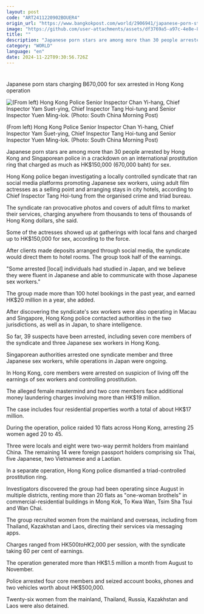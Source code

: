 ```yaml
---
layout: post
code: "ART2411220902BOUER4"
origin_url: "https://www.bangkokpost.com/world/2906941/japanese-porn-stars-charging-b670-000-for-sex-arrested-in-hong-kong-operation"
image: "https://github.com/user-attachments/assets/df3769a5-a97c-4e8e-8e0c-7f20a43ff38c"
title: ""
description: "Japanese porn stars are among more than 30 people arrested by Hong Kong and Singaporean police in a crackdown on an international prostitution ring that charged as much as HK$150,000 (670,000 baht) for sex."
category: "WORLD"
language: "en"
date: 2024-11-22T09:30:56.726Z
---
```


# 

Japanese porn stars charging B670,000 for sex arrested in Hong Kong operation

![(From left) Hong Kong Police Senior Inspector Chan Yi-hang, Chief Inspector Yam Suet-ying, Chief Inspector Tang Hoi-tung and Senior Inspector Yuen Ming-lok. (Photo: South China Morning Post)](https://github.com/user-attachments/assets/d6b762c7-5b3c-4e13-a10b-4d5a0e4c117d)

(From left) Hong Kong Police Senior Inspector Chan Yi-hang, Chief Inspector Yam Suet-ying, Chief Inspector Tang Hoi-tung and Senior Inspector Yuen Ming-lok. (Photo: South China Morning Post)

Japanese porn stars are among more than 30 people arrested by Hong Kong and Singaporean police in a crackdown on an international prostitution ring that charged as much as HK$150,000 (670,000 baht) for sex.

Hong Kong police began investigating a locally controlled syndicate that ran social media platforms promoting Japanese sex workers, using adult film actresses as a selling point and arranging stays in city hotels, according to Chief Inspector Tang Hoi-tung from the organised crime and triad bureau.

The syndicate ran provocative photos and covers of adult films to market their services, charging anywhere from thousands to tens of thousands of Hong Kong dollars, she said.

Some of the actresses showed up at gatherings with local fans and charged up to HK$150,000 for sex, according to the force.

After clients made deposits arranged through social media, the syndicate would direct them to hotel rooms. The group took half of the earnings.

"Some arrested \[local\] individuals had studied in Japan, and we believe they were fluent in Japanese and able to communicate with those Japanese sex workers."

The group made more than 100 hotel bookings in the past year, and earned HK$20 million in a year, she added.

After discovering the syndicate's sex workers were also operating in Macau and Singapore, Hong Kong police contacted authorities in the two jurisdictions, as well as in Japan, to share intelligence.

So far, 39 suspects have been arrested, including seven core members of the syndicate and three Japanese sex workers in Hong Kong.

Singaporean authorities arrested one syndicate member and three Japanese sex workers, while operations in Japan were ongoing.

In Hong Kong, core members were arrested on suspicion of living off the earnings of sex workers and controlling prostitution.

The alleged female mastermind and two core members face additional money laundering charges involving more than HK$19 million.

The case includes four residential properties worth a total of about HK$17 million.

During the operation, police raided 10 flats across Hong Kong, arresting 25 women aged 20 to 45.

Three were locals and eight were two-way permit holders from mainland China. The remaining 14 were foreign passport holders comprising six Thai, five Japanese, two Vietnamese and a Laotian.

In a separate operation, Hong Kong police dismantled a triad-controlled prostitution ring.

Investigators discovered the group had been operating since August in multiple districts, renting more than 20 flats as "one-woman brothels" in commercial-residential buildings in Mong Kok, To Kwa Wan, Tsim Sha Tsui and Wan Chai.

The group recruited women from the mainland and overseas, including from Thailand, Kazakhstan and Laos, directing their services via messaging apps.

Charges ranged from HK$500 to HK$2,000 per session, with the syndicate taking 60 per cent of earnings.

The operation generated more than HK$1.5 million a month from August to November.

Police arrested four core members and seized account books, phones and two vehicles worth about HK$500,000.

Twenty-six women from the mainland, Thailand, Russia, Kazakhstan and Laos were also detained.